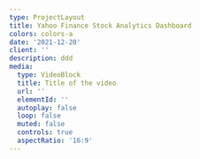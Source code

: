 ```yaml
---
type: ProjectLayout
title: Yahoo Finance Stock Analytics Dashboard
colors: colors-a
date: '2021-12-20'
client: ''
description: ddd
media:
  type: VideoBlock
  title: Title of the video
  url: ''
  elementId: ''
  autoplay: false
  loop: false
  muted: false
  controls: true
  aspectRatio: '16:9'
---
```

